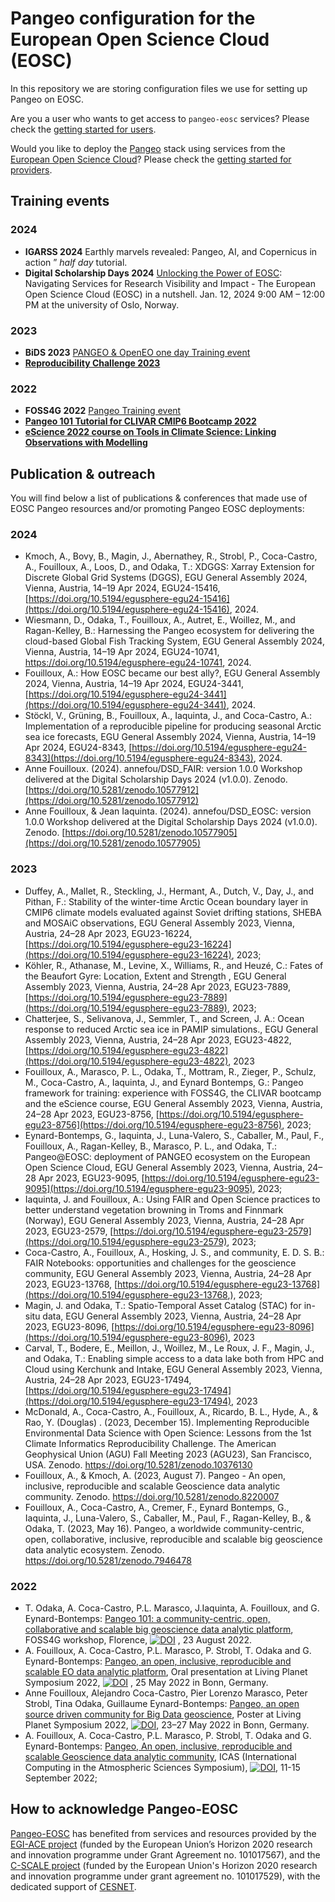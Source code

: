 # Pangeo configuration for the European Open Science Cloud (EOSC)

In this repository we are storing configuration files we use for setting up Pangeo on EOSC.

Are you a user who wants to get access to `pangeo-eosc` services?
Please check the [getting started for users](./users/users-getting-started.md).

Would you like to deploy the [Pangeo](https://pangeo.io/) stack using services
from the [European Open Science Cloud](https://eosc-portal.eu/about)?
Please check the [getting started for providers](./providers/providers-getting-started.md).

## Training events

### 2024
- **IGARSS 2024** Earthly marvels revealed: Pangeo, AI, and Copernicus in action ” *half day* tutorial.
- **Digital Scholarship Days 2024** [Unlocking the Power of EOSC](https://www.ub.uio.no/english/courses-events/events/dsc/2024/digital-scholarship-days/21-unlocking-eosc.html): Navigating Services for Research Visibility and Impact - The European Open Science Cloud (EOSC) in a nutshell. Jan. 12, 2024 9:00 AM – 12:00 PM at the university of Oslo, Norway.

### 2023
- **BiDS 2023** [PANGEO & OpenEO one day Training event](https://openeo.cloud/2023/09/05/bids23-satellite-event-monday-6th-november/)
- **[Reproducibility Challenge 2023](https://eds-book.github.io/reproducibility-challenge-2023/intro.html)**

### 2022
- **FOSS4G 2022** [Pangeo Training event](https://pangeo-data.github.io/foss4g-2022)
- **[Pangeo 101 Tutorial for CLIVAR CMIP6 Bootcamp 2022](https://pangeo-data.github.io/clivar-2022/)**
- **[eScience 2022 course on Tools in Climate Science: Linking Observations with Modelling](https://pangeo-data.github.io/escience-2022/)**


## Publication & outreach

You will find below a list of publications & conferences that made use of EOSC Pangeo resources and/or promoting Pangeo EOSC deployments:


### 2024

- Kmoch, A., Bovy, B., Magin, J., Abernathey, R., Strobl, P., Coca-Castro, A., Fouilloux, A., Loos, D., and Odaka, T.: XDGGS: Xarray Extension for Discrete Global Grid Systems (DGGS), EGU General Assembly 2024, Vienna, Austria, 14–19 Apr 2024, EGU24-15416, [https://doi.org/10.5194/egusphere-egu24-15416](https://doi.org/10.5194/egusphere-egu24-15416), 2024.
- Wiesmann, D., Odaka, T., Fouilloux, A., Autret, E., Woillez, M., and Ragan-Kelley, B.: Harnessing the Pangeo ecosystem for delivering the cloud-based Global Fish Tracking System, EGU General Assembly 2024, Vienna, Austria, 14–19 Apr 2024, EGU24-10741, https://doi.org/10.5194/egusphere-egu24-10741, 2024.
- Fouilloux, A.: How EOSC became our best ally?, EGU General Assembly 2024, Vienna, Austria, 14–19 Apr 2024, EGU24-3441, [https://doi.org/10.5194/egusphere-egu24-3441](https://doi.org/10.5194/egusphere-egu24-3441), 2024.
- Stöckl, V., Grüning, B., Fouilloux, A., Iaquinta, J., and Coca-Castro, A.: Implementation of a reproducible pipeline for producing seasonal Arctic sea ice forecasts, EGU General Assembly 2024, Vienna, Austria, 14–19 Apr 2024, EGU24-8343, [https://doi.org/10.5194/egusphere-egu24-8343](https://doi.org/10.5194/egusphere-egu24-8343), 2024.
- Anne Fouilloux. (2024). annefou/DSD_FAIR: version 1.0.0 Workshop delivered at the Digital Scholarship Days 2024 (v1.0.0). Zenodo. [https://doi.org/10.5281/zenodo.10577912](https://doi.org/10.5281/zenodo.10577912)
- Anne Fouilloux, & Jean Iaquinta. (2024). annefou/DSD_EOSC: version 1.0.0 Workshop delivered at the Digital Scholarship Days 2024 (v1.0.0). Zenodo. [https://doi.org/10.5281/zenodo.10577905](https://doi.org/10.5281/zenodo.10577905)

### 2023

- Duffey, A., Mallet, R., Steckling, J., Hermant, A., Dutch, V., Day, J., and Pithan, F.: Stability of the winter-time Arctic Ocean boundary layer in CMIP6 climate models evaluated against Soviet drifting stations, SHEBA and MOSAiC observations, EGU General Assembly 2023, Vienna, Austria, 24–28 Apr 2023, EGU23-16224, [https://doi.org/10.5194/egusphere-egu23-16224](https://doi.org/10.5194/egusphere-egu23-16224), 2023;
- Köhler, R., Athanase, M., Levine, X., Williams, R., and Heuzé, C.: Fates of the Beaufort Gyre: Location, Extent and Strength , EGU General Assembly 2023, Vienna, Austria, 24–28 Apr 2023, EGU23-7889, [https://doi.org/10.5194/egusphere-egu23-7889](https://doi.org/10.5194/egusphere-egu23-7889), 2023;
- Chatterjee, S., Selivanova, J., Semmler, T., and Screen, J. A.: Ocean response to reduced Arctic sea ice in PAMIP simulations., EGU General Assembly 2023, Vienna, Austria, 24–28 Apr 2023, EGU23-4822, [https://doi.org/10.5194/egusphere-egu23-4822](https://doi.org/10.5194/egusphere-egu23-4822), 2023
- Fouilloux, A., Marasco, P. L., Odaka, T., Mottram, R., Zieger, P., Schulz, M., Coca-Castro, A., Iaquinta, J., and Eynard Bontemps, G.: Pangeo framework for training: experience with FOSS4G, the CLIVAR bootcamp and the eScience course, EGU General Assembly 2023, Vienna, Austria, 24–28 Apr 2023, EGU23-8756, [https://doi.org/10.5194/egusphere-egu23-8756](https://doi.org/10.5194/egusphere-egu23-8756), 2023;
- Eynard-Bontemps, G., Iaquinta, J., Luna-Valero, S., Caballer, M., Paul, F., Fouilloux, A., Ragan-Kelley, B., Marasco, P. L., and Odaka, T.: Pangeo@EOSC: deployment of PANGEO ecosystem on the European Open Science Cloud, EGU General Assembly 2023, Vienna, Austria, 24–28 Apr 2023, EGU23-9095, [https://doi.org/10.5194/egusphere-egu23-9095](https://doi.org/10.5194/egusphere-egu23-9095), 2023;
- Iaquinta, J. and Fouilloux, A.: Using FAIR and Open Science practices to better understand vegetation browning in Troms and Finnmark (Norway), EGU General Assembly 2023, Vienna, Austria, 24–28 Apr 2023, EGU23-2579, [https://doi.org/10.5194/egusphere-egu23-2579](https://doi.org/10.5194/egusphere-egu23-2579), 2023;
- Coca-Castro, A., Fouilloux, A., Hosking, J. S., and community, E. D. S. B.: FAIR Notebooks: opportunities and challenges for the geoscience community, EGU General Assembly 2023, Vienna, Austria, 24–28 Apr 2023, EGU23-13768, [https://doi.org/10.5194/egusphere-egu23-13768](https://doi.org/10.5194/egusphere-egu23-13768,), 2023;
- Magin, J. and Odaka, T.: Spatio-Temporal Asset Catalog (STAC) for in-situ data, EGU General Assembly 2023, Vienna, Austria, 24–28 Apr 2023, EGU23-8096, [https://doi.org/10.5194/egusphere-egu23-8096](https://doi.org/10.5194/egusphere-egu23-8096), 2023
- Carval, T., Bodere, E., Meillon, J., Woillez, M., Le Roux, J. F., Magin, J., and Odaka, T.: Enabling simple access to a data lake both from HPC and Cloud using Kerchunk and Intake, EGU General Assembly 2023, Vienna, Austria, 24–28 Apr 2023, EGU23-17494, [https://doi.org/10.5194/egusphere-egu23-17494](https://doi.org/10.5194/egusphere-egu23-17494), 2023
- McDonald, A., Coca-Castro, A., Fouilloux, A., Ricardo, B. L., Hyde, A., & Rao, Y. (Douglas) . (2023, December 15). Implementing Reproducible Environmental Data Science with Open Science: Lessons from the 1st Climate Informatics Reproducibility Challenge. The American Geophysical Union (AGU) Fall Meeting 2023 (AGU23), San Francisco, USA. Zenodo. https://doi.org/10.5281/zenodo.10376130
- Fouilloux, A., & Kmoch, A. (2023, August 7). Pangeo - An open, inclusive, reproducible and scalable Geoscience data analytic community. Zenodo. https://doi.org/10.5281/zenodo.8220007
- Fouilloux, A., Coca-Castro, A., Cremer, F., Eynard Bontemps, G., Iaquinta, J., Luna-Valero, S., Caballer, M., Paul, F., Ragan-Kelley, B., & Odaka, T. (2023, May 16). Pangeo, a worldwide community-centric, open, collaborative, inclusive, reproducible and scalable big geoscience data analytic ecosystem. Zenodo. https://doi.org/10.5281/zenodo.7946478


### 2022

- T. Odaka, A. Coca-Castro, P.L. Marasco, J.Iaquinta, A. Fouilloux,  and G. Eynard-Bontemps: [Pangeo 101: a community-centric, open, collaborative and scalable big geoscience data analytic platform](https://doi.org/10.5281/zenodo.7804619), FOSS4G workshop, Florence, [![DOI](https://zenodo.org/badge/DOI/10.5281/zenodo.7804619.svg)](https://doi.org/10.5281/zenodo.7804619) , 23 August 2022.
- A. Fouilloux, A. Coca-Castro, P.L. Marasco, P. Strobl, T. Odaka and G. Eynard-Bontemps: [Pangeo, an open, inclusive, reproducible and scalable EO data analytic platform](https://doi.org/10.5281/zenodo.7804597), Oral presentation at Living Planet Symposium 2022, [![DOI](https://zenodo.org/badge/DOI/10.5281/zenodo.7804597.svg)](https://doi.org/10.5281/zenodo.7804597) , 25 May 2022 in Bonn, Germany.
- Anne Fouilloux, Alejandro Coca-Castro, Pier Lorenzo Marasco, Peter Strobl, Tina Odaka, Guillaume Eynard-Bontemps: [Pangeo, an open source driven community for Big Data geoscience](https://doi.org/10.5281/zenodo.7804572), Poster at Living Planet Symposium 2022, [![DOI](https://zenodo.org/badge/DOI/10.5281/zenodo.7804572.svg)](https://doi.org/10.5281/zenodo.7804572), 23–27 May 2022 in Bonn, Germany.
- A. Fouilloux, A. Coca-Castro, P.L. Marasco, P. Strobl, T. Odaka and G. Eynard-Bontemps: [Pangeo, An open, inclusive, reproducible and scalable Geoscience data analytic community](https://doi.org/10.5281/zenodo.7803457), ICAS (International Computing in the Atmospheric Sciences Symposium), [![DOI](https://zenodo.org/badge/DOI/10.5281/zenodo.7803457.svg)](https://doi.org/10.5281/zenodo.7803457), 11-15 September 2022;

## How to acknowledge Pangeo-EOSC

[Pangeo-EOSC](https://github.com/pangeo-data/pangeo-eosc/) has benefited from services and resources provided by the [EGI-ACE project](https://www.egi.eu/project/egi-ace/) (funded by the European Union’s Horizon 2020 research and innovation programme under Grant Agreement no. 101017567), and the [C-SCALE project](https://c-scale.eu/) (funded by the European Union's Horizon 2020 research and innovation programme under grant agreement no. 101017529), with the dedicated support of [CESNET](https://www.cesnet.cz/en/).
